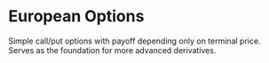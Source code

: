 # European Options

Simple call/put options with payoff depending only on terminal price. Serves as the foundation for more advanced derivatives.

